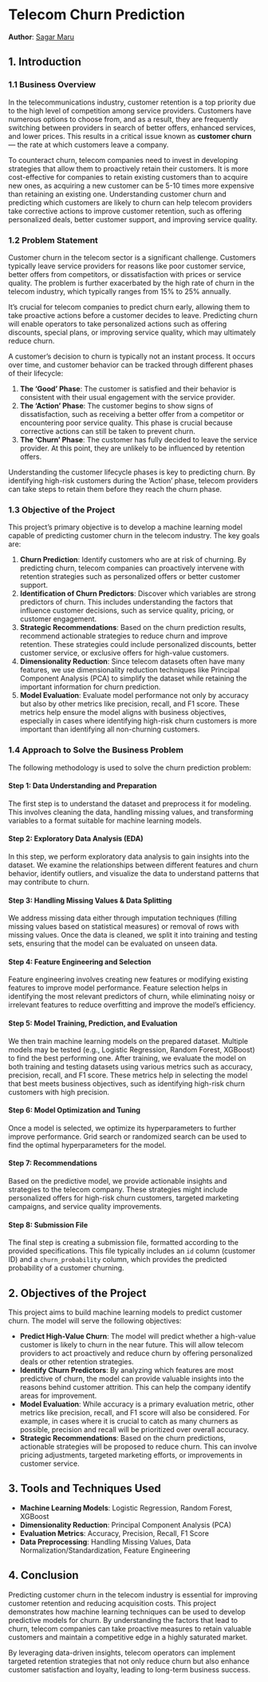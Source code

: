 # Telecom Churn Prediction

**Author**: [Sagar Maru](https://github.com/sagar-maru)

## 1. Introduction

### 1.1 Business Overview

In the telecommunications industry, customer retention is a top priority due to the high level of competition among service providers. Customers have numerous options to choose from, and as a result, they are frequently switching between providers in search of better offers, enhanced services, and lower prices. This results in a critical issue known as **customer churn** — the rate at which customers leave a company.

To counteract churn, telecom companies need to invest in developing strategies that allow them to proactively retain their customers. It is more cost-effective for companies to retain existing customers than to acquire new ones, as acquiring a new customer can be 5-10 times more expensive than retaining an existing one. Understanding customer churn and predicting which customers are likely to churn can help telecom providers take corrective actions to improve customer retention, such as offering personalized deals, better customer support, and improving service quality.

### 1.2 Problem Statement

Customer churn in the telecom sector is a significant challenge. Customers typically leave service providers for reasons like poor customer service, better offers from competitors, or dissatisfaction with prices or service quality. The problem is further exacerbated by the high rate of churn in the telecom industry, which typically ranges from 15% to 25% annually.

It’s crucial for telecom companies to predict churn early, allowing them to take proactive actions before a customer decides to leave. Predicting churn will enable operators to take personalized actions such as offering discounts, special plans, or improving service quality, which may ultimately reduce churn.

A customer’s decision to churn is typically not an instant process. It occurs over time, and customer behavior can be tracked through different phases of their lifecycle:

1. **The ‘Good’ Phase**: The customer is satisfied and their behavior is consistent with their usual engagement with the service provider.
2. **The ‘Action’ Phase**: The customer begins to show signs of dissatisfaction, such as receiving a better offer from a competitor or encountering poor service quality. This phase is crucial because corrective actions can still be taken to prevent churn.
3. **The ‘Churn’ Phase**: The customer has fully decided to leave the service provider. At this point, they are unlikely to be influenced by retention offers.

Understanding the customer lifecycle phases is key to predicting churn. By identifying high-risk customers during the ‘Action’ phase, telecom providers can take steps to retain them before they reach the churn phase.

### 1.3 Objective of the Project

This project’s primary objective is to develop a machine learning model capable of predicting customer churn in the telecom industry. The key goals are:

1. **Churn Prediction**: Identify customers who are at risk of churning. By predicting churn, telecom companies can proactively intervene with retention strategies such as personalized offers or better customer support.
2. **Identification of Churn Predictors**: Discover which variables are strong predictors of churn. This includes understanding the factors that influence customer decisions, such as service quality, pricing, or customer engagement.
3. **Strategic Recommendations**: Based on the churn prediction results, recommend actionable strategies to reduce churn and improve retention. These strategies could include personalized discounts, better customer service, or exclusive offers for high-value customers.
4. **Dimensionality Reduction**: Since telecom datasets often have many features, we use dimensionality reduction techniques like Principal Component Analysis (PCA) to simplify the dataset while retaining the important information for churn prediction.
5. **Model Evaluation**: Evaluate model performance not only by accuracy but also by other metrics like precision, recall, and F1 score. These metrics help ensure the model aligns with business objectives, especially in cases where identifying high-risk churn customers is more important than identifying all non-churning customers.

### 1.4 Approach to Solve the Business Problem

The following methodology is used to solve the churn prediction problem:

#### Step 1: Data Understanding and Preparation
The first step is to understand the dataset and preprocess it for modeling. This involves cleaning the data, handling missing values, and transforming variables to a format suitable for machine learning models. 

#### Step 2: Exploratory Data Analysis (EDA)
In this step, we perform exploratory data analysis to gain insights into the dataset. We examine the relationships between different features and churn behavior, identify outliers, and visualize the data to understand patterns that may contribute to churn.

#### Step 3: Handling Missing Values & Data Splitting
We address missing data either through imputation techniques (filling missing values based on statistical measures) or removal of rows with missing values. Once the data is cleaned, we split it into training and testing sets, ensuring that the model can be evaluated on unseen data.

#### Step 4: Feature Engineering and Selection
Feature engineering involves creating new features or modifying existing features to improve model performance. Feature selection helps in identifying the most relevant predictors of churn, while eliminating noisy or irrelevant features to reduce overfitting and improve the model’s efficiency.

#### Step 5: Model Training, Prediction, and Evaluation
We then train machine learning models on the prepared dataset. Multiple models may be tested (e.g., Logistic Regression, Random Forest, XGBoost) to find the best performing one. After training, we evaluate the model on both training and testing datasets using various metrics such as accuracy, precision, recall, and F1 score. These metrics help in selecting the model that best meets business objectives, such as identifying high-risk churn customers with high precision.

#### Step 6: Model Optimization and Tuning
Once a model is selected, we optimize its hyperparameters to further improve performance. Grid search or randomized search can be used to find the optimal hyperparameters for the model.

#### Step 7: Recommendations
Based on the predictive model, we provide actionable insights and strategies to the telecom company. These strategies might include personalized offers for high-risk churn customers, targeted marketing campaigns, and service quality improvements.

#### Step 8: Submission File
The final step is creating a submission file, formatted according to the provided specifications. This file typically includes an `id` column (customer ID) and a `churn_probability` column, which provides the predicted probability of a customer churning.

## 2. Objectives of the Project

This project aims to build machine learning models to predict customer churn. The model will serve the following objectives:

- **Predict High-Value Churn**: The model will predict whether a high-value customer is likely to churn in the near future. This will allow telecom providers to act proactively and reduce churn by offering personalized deals or other retention strategies.
- **Identify Churn Predictors**: By analyzing which features are most predictive of churn, the model can provide valuable insights into the reasons behind customer attrition. This can help the company identify areas for improvement.
- **Model Evaluation**: While accuracy is a primary evaluation metric, other metrics like precision, recall, and F1 score will also be considered. For example, in cases where it is crucial to catch as many churners as possible, precision and recall will be prioritized over overall accuracy.
- **Strategic Recommendations**: Based on the churn predictions, actionable strategies will be proposed to reduce churn. This can involve pricing adjustments, targeted marketing efforts, or improvements in customer service.

## 3. Tools and Techniques Used

- **Machine Learning Models**: Logistic Regression, Random Forest, XGBoost
- **Dimensionality Reduction**: Principal Component Analysis (PCA)
- **Evaluation Metrics**: Accuracy, Precision, Recall, F1 Score
- **Data Preprocessing**: Handling Missing Values, Data Normalization/Standardization, Feature Engineering

## 4. Conclusion

Predicting customer churn in the telecom industry is essential for improving customer retention and reducing acquisition costs. This project demonstrates how machine learning techniques can be used to develop predictive models for churn. By understanding the factors that lead to churn, telecom companies can take proactive measures to retain valuable customers and maintain a competitive edge in a highly saturated market.

By leveraging data-driven insights, telecom operators can implement targeted retention strategies that not only reduce churn but also enhance customer satisfaction and loyalty, leading to long-term business success.
